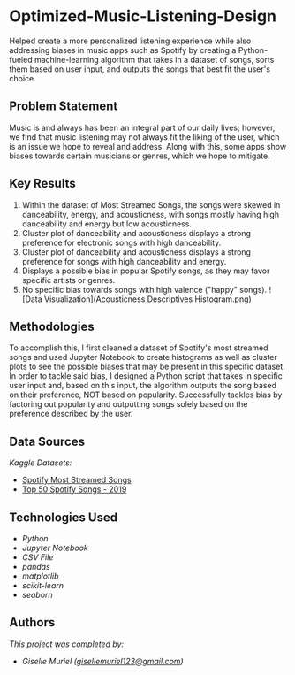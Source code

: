 # Optimized-Music-Listening-Design

Helped create a more personalized listening experience while also addressing biases in music apps such as Spotify by creating a Python-fueled machine-learning algorithm that takes in a dataset of songs, sorts them based on user input, and outputs the songs that best fit the user's choice.

## Problem Statement <!--- do not change this line -->

Music is and always has been an integral part of our daily lives; however, we find that music listening may not always fit the liking of the user, which is an issue we hope to reveal and address. Along with this, some apps show biases towards certain musicians or genres, which we hope to mitigate.

## Key Results <!--- do not change this line -->

1. Within the dataset of Most Streamed Songs, the songs were skewed in danceability, energy, and acousticness, with songs mostly having high danceability and energy but low acousticness.
2. Cluster plot of danceability and acousticness displays a strong preference for electronic songs with high danceability.
3. Cluster plot of danceability and acousticness displays a strong preference for songs with high danceability and energy.
4. Displays a possible bias in popular Spotify songs, as they may favor specific artists or genres.
5. No specific bias towards songs with high valence ("happy" songs).
![Data Visualization](Acousticness Descriptives Histogram.png)

## Methodologies <!--- do not change this line -->

To accomplish this, I first cleaned a dataset of Spotify's most streamed songs and used Jupyter Notebook to create histograms as well as cluster plots to see the possible biases that may be present in this specific dataset. In order to tackle said bias, I designed a Python script that takes in specific user input and, based on this input, the algorithm outputs the song based on their preference, NOT based on popularity. Successfully tackles bias by factoring out popularity and outputting songs solely based on the preference described by the user.

## Data Sources <!--- do not change this line -->

*Kaggle Datasets:*
- [Spotify Most Streamed Songs](https://www.kaggle.com/datasets/abdulszz/spotify-most-streamed-songs/data)
- [Top 50 Spotify Songs - 2019](https://www.kaggle.com/datasets/leonardopena/top50spotify2019?resource=download)

## Technologies Used <!--- do not change this line -->

- *Python*
- *Jupyter Notebook*
- *CSV File*
- *pandas*
- *matplotlib*
- *scikit-learn*
- *seaborn*

## Authors <!--- do not change this line -->

*This project was completed by:*
- *Giselle Muriel ([gisellemuriel123@gmail.com](mailto:gisellemuriel123@gmail.com))*

